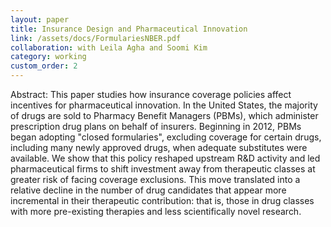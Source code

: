 ```yaml
---
layout: paper
title: Insurance Design and Pharmaceutical Innovation
link: /assets/docs/FormulariesNBER.pdf
collaboration: with Leila Agha and Soomi Kim
category: working
custom_order: 2
---
```

<div>
  <p><span class="font-medium">Abstract: </span>This paper studies how insurance coverage policies affect incentives for pharmaceutical innovation. In the United States, the majority of drugs are sold to Pharmacy Benefit Managers (PBMs), which administer prescription drug plans on behalf of insurers. Beginning in 2012, PBMs began adopting "closed formularies", excluding coverage for certain drugs, including many newly approved drugs, when adequate substitutes were available. We show that this policy reshaped upstream R&D activity and led pharmaceutical firms to shift investment away from therapeutic classes at greater risk of facing coverage exclusions. This move translated into a relative decline in the number of drug candidates that appear more incremental in their therapeutic contribution: that is, those in drug classes with more pre-existing therapies and less scientifically novel research.</p>
</div>
